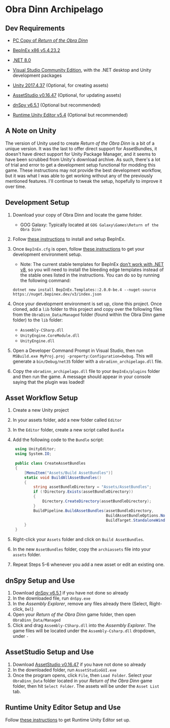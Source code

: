 # Obra Dinn Archipelago

## Dev Requirements

- [PC Copy of *Return of the Obra Dinn*](https://obradinn.com/)

- [BepInEx x86 v5.4.23.2](https://github.com/BepInEx/BepInEx/releases/tag/v5.4.23.2)

- [.NET 8.0](https://dotnet.microsoft.com/en-us/download)

- [Visual Studio Community Edition](https://visualstudio.microsoft.com/free-developer-offers/),
with the .NET desktop and Unity development packages

- [Unity 2017.4.37](https://unity.com/releases/editor/whats-new/2017.4.37) (Optional, for creating assets)

- [AssetStudio v0.16.47](https://github.com/Perfare/AssetStudio/releases/tag/v0.16.47) (Optional, for updating assets)

- [dnSpy v6.5.1](https://github.com/dnSpyEx/dnSpy/releases/tag/v6.5.1) (Optional but recommended)

- [Runtime Unity Editor v5.4](https://github.com/ManlyMarco/RuntimeUnityEditor/releases/tag/v5.4) (Optional but 
recommended)

## A Note on Unity

The version of Unity used to create *Return of the Obra Dinn* is a bit of a unique version.
It was the last to offer direct support for AssetBundles, it doesn't have direct support for Unity Package Manager, and
it seems to have been scrubbed from Unity's download archive. As such, there's a lot of trial and error to get a
development setup functional for modding this game. These instructions may not provide the best development workflow,
but it was what I was able to get working without any of the previously mentioned features. I'll continue to tweak the
setup, hopefully to improve it over time.

## Development Setup

1. Download your copy of Obra Dinn and locate the game folder.

    - GOG Galaxy: Typically located at `GOG Galaxy\Games\Return of the Obra Dinn`

2. Follow [these instructions](https://docs.bepinex.dev/articles/user_guide/installation/index.html) to install and 
setup BepInEx.
3. Once `BepInEx.cfg` is open, follow [these instructions](https://docs.bepinex.dev/articles/dev_guide/plugin_tutorial/1_setup.html) 
to get your development environment setup.

    - Note: The current stable templates for BepInEx [don't work with .NET v8](https://github.com/BepInEx/BepInEx/issues/778), 
   so you will need to install the bleeding edge templates instead of the stable ones listed in the instructions. You 
   can do so by running the following command:

    ```shell
    dotnet new install BepInEx.Templates::2.0.0-be.4 --nuget-source https://nuget.bepinex.dev/v3/index.json
   ```

4. Once your development environment is set up, clone this project. Once cloned, add a `lib` folder to this project and
copy over the following files from the `ObraDinn_Data/Managed` folder (found within the Obra Dinn game folder) to the
`lib` folder:

    - `Assembly-CSharp.dll`
    - `UnityEngine.CoreModule.dll`
    - `UnityEngine.dll`

5. Open a Developer Command Prompt in Visual Studio, then run `MSBuild.exe MyProj.proj -property:Configuration=Debug`.
This will generate a `bin/Debug/net35` folder with a `obradinn_archipelago.dll` file.
6. Copy the `obradinn_archipelago.dll` file to your `BepInEx/plugins` folder and then run the game. A message should
appear in your console saying that the plugin was loaded!

## Asset Workflow Setup

1. Create a new Unity project
2. In your assets folder, add a new folder called `Editor`
3. In the `Editor` folder, create a new script called `Bundle`
4. Add the following code to the `Bundle` script:

   ```csharp
    using UnityEditor;
    using System.IO;
    
    public class CreateAssetBundles
    {
        [MenuItem("Assets/Build AssetBundles")]
        static void BuildAllAssetBundles()
        {
            string assetBundleDirectory = "Assets/AssetBundles";
            if (!Directory.Exists(assetBundleDirectory))
            {
                Directory.CreateDirectory(assetBundleDirectory);
            }
            BuildPipeline.BuildAssetBundles(assetBundleDirectory,
                                            BuildAssetBundleOptions.None,
                                            BuildTarget.StandaloneWindows);
        }
    }   
   ```

5. Right-click your `Assets` folder and click on `Build AssetBundles`.
6. In the new `AssetBundles` folder, copy the `archiassets` file into your `assets` folder.
7. Repeat Steps 5-6 whenever you add a new asset or edit an existing one.

## dnSpy Setup and Use

1. Download [dnSpy v6.5.1](https://github.com/dnSpyEx/dnSpy/releases/tag/v6.5.1) if you have not done so already
2. In the downloaded file, run `dnSpy.exe`
3. In the *Assembly Explorer*, remove any files already there (Select, Right-click, `Del`)
4. Open your *Return of the Obra Dinn* game folder, then open `ObraDinn_Data/Managed`
5. Click and drag `Assembly-CSharp.dll` into the *Assembly Explorer*. The game files will be located under the
`Assembly-Csharp.dll` dropdown, under `-`

## AssetStudio Setup and Use

1. Download [AssetStudio v0.16.47](https://github.com/Perfare/AssetStudio/releases/tag/v0.16.47) if you have not done so
already
2. In the downloaded folder, run `AssetStudioGUI.exe`
3. Once the program opens, click `File`, then `Load Folder`. Select your `ObraDinn_Data` folder located in your
*Return of the Obra Dinn* game folder, then hit `Select Folder`. The assets will be under the `Asset List` tab.

## Runtime Unity Editor Setup and Use

Follow [these instructions](https://github.com/ManlyMarco/RuntimeUnityEditor/tree/9d3d7123c2c831979a376dcc68d3e76f3d164924?tab=readme-ov-file#bepinex)
to get Runtime Unity Editor set up.
